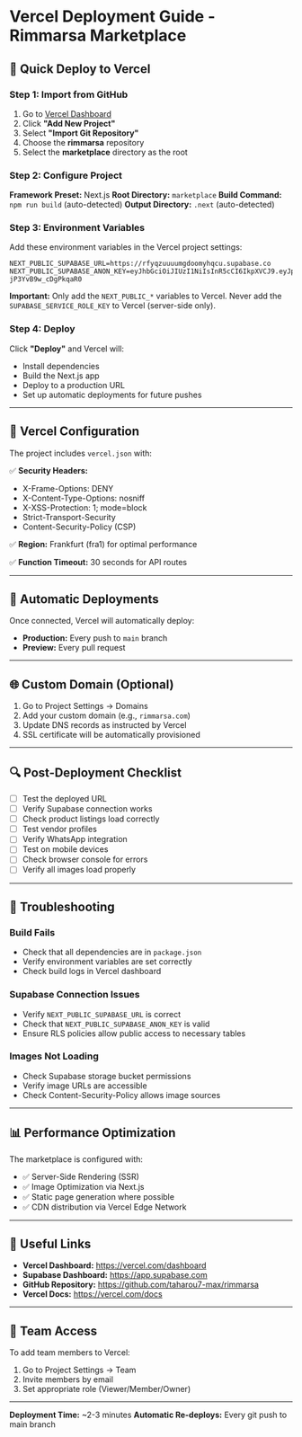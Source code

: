 # Vercel Deployment Guide - Rimmarsa Marketplace

## 🚀 Quick Deploy to Vercel

### Step 1: Import from GitHub

1. Go to [Vercel Dashboard](https://vercel.com/dashboard)
2. Click **"Add New Project"**
3. Select **"Import Git Repository"**
4. Choose the **rimmarsa** repository
5. Select the **marketplace** directory as the root

### Step 2: Configure Project

**Framework Preset:** Next.js
**Root Directory:** `marketplace`
**Build Command:** `npm run build` (auto-detected)
**Output Directory:** `.next` (auto-detected)

### Step 3: Environment Variables

Add these environment variables in the Vercel project settings:

```
NEXT_PUBLIC_SUPABASE_URL=https://rfyqzuuuumgdoomyhqcu.supabase.co
NEXT_PUBLIC_SUPABASE_ANON_KEY=eyJhbGciOiJIUzI1NiIsInR5cCI6IkpXVCJ9.eyJpc3MiOiJzdXBhYmFzZSIsInJlZiI6InJmeXF6dXV1dW1nZG9vbXlocWN1Iiwicm9sZSI6ImFub24iLCJpYXQiOjE3NjA1MjUyOTUsImV4cCI6MjA3NjEwMTI5NX0.2rmHzJEXD6bSG0vZGn7bQ0lq-jP3YvB9w_cDgPkqaR0
```

**Important:** Only add the `NEXT_PUBLIC_*` variables to Vercel. Never add the `SUPABASE_SERVICE_ROLE_KEY` to Vercel (server-side only).

### Step 4: Deploy

Click **"Deploy"** and Vercel will:
- Install dependencies
- Build the Next.js app
- Deploy to a production URL
- Set up automatic deployments for future pushes

---

## 🔧 Vercel Configuration

The project includes `vercel.json` with:

✅ **Security Headers:**
- X-Frame-Options: DENY
- X-Content-Type-Options: nosniff
- X-XSS-Protection: 1; mode=block
- Strict-Transport-Security
- Content-Security-Policy (CSP)

✅ **Region:** Frankfurt (fra1) for optimal performance

✅ **Function Timeout:** 30 seconds for API routes

---

## 📝 Automatic Deployments

Once connected, Vercel will automatically deploy:
- **Production:** Every push to `main` branch
- **Preview:** Every pull request

---

## 🌐 Custom Domain (Optional)

1. Go to Project Settings → Domains
2. Add your custom domain (e.g., `rimmarsa.com`)
3. Update DNS records as instructed by Vercel
4. SSL certificate will be automatically provisioned

---

## 🔍 Post-Deployment Checklist

- [ ] Test the deployed URL
- [ ] Verify Supabase connection works
- [ ] Check product listings load correctly
- [ ] Test vendor profiles
- [ ] Verify WhatsApp integration
- [ ] Test on mobile devices
- [ ] Check browser console for errors
- [ ] Verify all images load properly

---

## 🐛 Troubleshooting

### Build Fails
- Check that all dependencies are in `package.json`
- Verify environment variables are set correctly
- Check build logs in Vercel dashboard

### Supabase Connection Issues
- Verify `NEXT_PUBLIC_SUPABASE_URL` is correct
- Check that `NEXT_PUBLIC_SUPABASE_ANON_KEY` is valid
- Ensure RLS policies allow public access to necessary tables

### Images Not Loading
- Check Supabase storage bucket permissions
- Verify image URLs are accessible
- Check Content-Security-Policy allows image sources

---

## 📊 Performance Optimization

The marketplace is configured with:
- ✅ Server-Side Rendering (SSR)
- ✅ Image Optimization via Next.js
- ✅ Static page generation where possible
- ✅ CDN distribution via Vercel Edge Network

---

## 🔗 Useful Links

- **Vercel Dashboard:** https://vercel.com/dashboard
- **Supabase Dashboard:** https://app.supabase.com
- **GitHub Repository:** https://github.com/taharou7-max/rimmarsa
- **Vercel Docs:** https://vercel.com/docs

---

## 👥 Team Access

To add team members to Vercel:
1. Go to Project Settings → Team
2. Invite members by email
3. Set appropriate role (Viewer/Member/Owner)

---

**Deployment Time:** ~2-3 minutes
**Automatic Re-deploys:** Every git push to main branch
